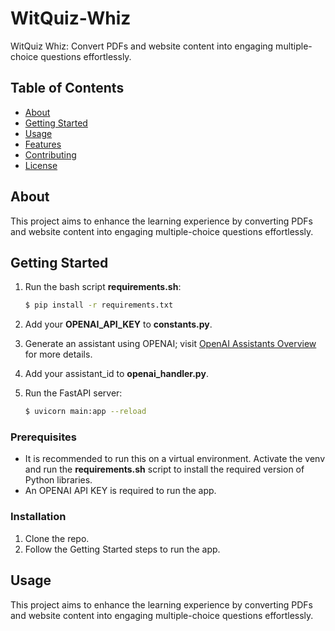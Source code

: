 
# WitQuiz-Whiz

WitQuiz Whiz: Convert PDFs and website content into engaging multiple-choice questions effortlessly.

## Table of Contents

- [About](#about)
- [Getting Started](#getting-started)
- [Usage](#usage)
- [Features](#features)
- [Contributing](#contributing)
- [License](#license)

## About

This project aims to enhance the learning experience by converting PDFs and website content into engaging multiple-choice questions effortlessly.

## Getting Started

1. Run the bash script **requirements.sh**:
   ```bash
   $ pip install -r requirements.txt
   ```

2. Add your **OPENAI_API_KEY** to **constants.py**.

3. Generate an assistant using OPENAI; visit [OpenAI Assistants Overview](https://platform.openai.com/docs/assistants/overview) for more details.

4. Add your assistant_id to **openai_handler.py**.

5. Run the FastAPI server:
   ```bash
   $ uvicorn main:app --reload
   ```

### Prerequisites

- It is recommended to run this on a virtual environment. Activate the venv and run the **requirements.sh** script to install the required version of Python libraries.
- An OPENAI API KEY is required to run the app.

### Installation

1. Clone the repo.
2. Follow the Getting Started steps to run the app.

## Usage

This project aims to enhance the learning experience by converting PDFs and website content into engaging multiple-choice questions effortlessly.

